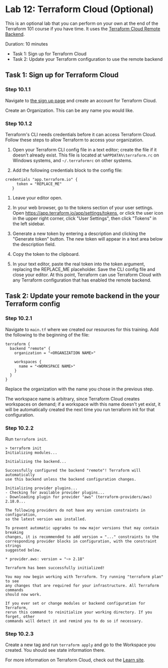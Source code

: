 # Lab 12: Terraform Cloud (Optional)
This is an optional lab that you can perform on your own at the end of the Terraform 101 course if you have time.  It uses the [Terraform Cloud Remote Backend](https://app.terraform.io/signup?utm_source=banner&utm_campaign=intro_tf_cloud_remote).

Duration: 10 minutes
- Task 1: Sign up for Terraform Cloud
- Task 2: Update your Terraform configuration to use the remote backend


## Task 1: Sign up for Terraform Cloud

### Step 10.1.1

Navigate to [the sign up page](https://app.terraform.io/signup?utm_source=banner&utm_campaign=intro_tf_cloud_remote) and create an account for Terraform Cloud.

Create an Organization. This can be any name you would like.

### Step 10.1.2

Terraform's CLI needs credentials before it can access Terraform Cloud. Follow these steps to allow Terraform to access your organization.

1. Open your Terraform CLI config file in a text editor; create the file if it doesn't already exist. This file is located at `%APPDATA%\terraform.rc` on Windows systems, and `~/.terraformrc` on other systems.

1. Add the following credentials block to the config file:

```shell
credentials "app.terraform.io" {
     token = "REPLACE_ME"
   }
```

1. Leave your editor open.

1. In your web browser, go to the tokens section of your user settings. Open https://app.terraform.io/app/settings/tokens, or click the user icon in the upper right corner, click "User Settings", then click "Tokens" in the left sidebar.
1. Generate a new token by entering a description and clicking the "Generate token" button. The new token will appear in a text area below the description field.
1. Copy the token to the clipboard.
1. In your text editor, paste the real token into the token argument, replacing the REPLACE_ME placeholder. Save the CLI config file and close your editor.
At this point, Terraform can use Terraform Cloud with any Terraform configuration that has enabled the remote backend.



## Task 2: Update your remote backend in the your Terraform config

### Step 10.2.1

Navigate to `main.tf` where we created our resources for this training. Add the following to the beginning of the file:


```shell
terraform {
  backend "remote" {
    organization = "<ORGANIZATION NAME>"

    workspaces {
      name = "<WORKSPACE NAME>"
    }
  }
}
```

Replace the organization with the name you chose in the previous step.

The workspace name is arbitrary, since Terraform Cloud creates workspaces on demand; if a workspace with this name doesn't yet exist, it will be automatically created the next time you run terraform init for that configuration.

### Step 10.2.2

Run `terraform init`.

```shell
> terraform init
Initializing modules...

Initializing the backend...

Successfully configured the backend "remote"! Terraform will automatically
use this backend unless the backend configuration changes.

Initializing provider plugins...
- Checking for available provider plugins...
- Downloading plugin for provider "aws" (terraform-providers/aws) 2.18.0...

The following providers do not have any version constraints in configuration,
so the latest version was installed.

To prevent automatic upgrades to new major versions that may contain breaking
changes, it is recommended to add version = "..." constraints to the
corresponding provider blocks in configuration, with the constraint strings
suggested below.

* provider.aws: version = "~> 2.18"

Terraform has been successfully initialized!

You may now begin working with Terraform. Try running "terraform plan" to see
any changes that are required for your infrastructure. All Terraform commands
should now work.

If you ever set or change modules or backend configuration for Terraform,
rerun this command to reinitialize your working directory. If you forget, other
commands will detect it and remind you to do so if necessary.
```

### Step 10.2.3

Create a new tag and run `terraform apply` and go to the Workspace you created. You should see state information there.

For more information on Terraform Cloud, check out the [Learn site](https://learn.hashicorp.com/terraform/?track=cloud#cloud).